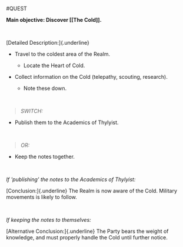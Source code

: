#QUEST 

**Main objective: Discover [[The Cold]].**

 

[Detailed Description:]{.underline}

-   Travel to the coldest area of the Realm.

    -   Locate the Heart of Cold.

-   Collect information on the Cold (telepathy, scouting, research).

    -   Note these down.

 

> *SWITCH:*

-   Publish them to the Academics of Thylyist.

 

> *OR:*

-   Keep the notes together.

 

*If 'publishing' the notes to the Academics of Thylyist:*

[Conclusion:]{.underline} The Realm is now aware of the Cold. Military movements is likely to follow.

 

*If keeping the notes to themselves:*

[Alternative Conclusion:]{.underline} The Party bears the weight of knowledge, and must properly handle the Cold until further notice.

 
